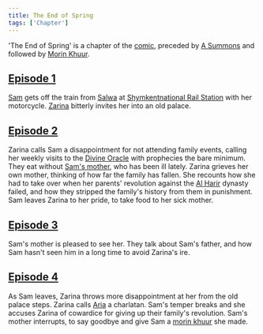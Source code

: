 ```yaml
---
title: The End of Spring
tags: ['Chapter']
---
```

'The End of Spring' is a chapter of the [comic](/_wiki/index.md), preceded by [A Summons](/_wiki/a-summons.md) and followed by [Morin Khuur](/_wiki/morin-khuur.md).

## [Episode 1](https://tapas.io/episode/2376513)
[Sam](/_wiki/sam.md) gets off the train from [Salwa](/_wiki/salwa.md) at [Shymkentnational Rail Station](/_wiki/shymkentnational-rail-station.md) with her motorcycle. [Zarina](/_wiki/zarina.md) bitterly invites her into an old palace.

## [Episode 2](https://tapas.io/episode/2376514)
Zarina calls Sam a disappointment for not attending family events, calling her weekly visits to the [Divine Oracle](/_wiki/aria.md) with prophecies the bare minimum. They eat without [Sam's mother](/_wiki/sams-mother.md), who has been ill lately. Zarina grieves her own mother, thinking of how far the family has fallen. She recounts how she had to take over when her parents' revolution against the [Al Harir](/_wiki/al-harir.md) dynasty failed, and how they stripped the family's history from them in punishment. Sam leaves Zarina to her pride, to take food to her sick mother.

## [Episode 3](https://tapas.io/episode/2376516)
Sam's mother is pleased to see her. They talk about Sam's father, and how Sam hasn't seen him in a long time to avoid Zarina's ire.

## [Episode 4](https://tapas.io/episode/2378451)
As Sam leaves, Zarina throws more disappointment at her from the old palace steps. Zarina calls [Aria](/_wiki/aria.md) a charlatan. Sam's temper breaks and she accuses Zarina of cowardice for giving up their family's revolution. Sam's mother interrupts, to say goodbye and give Sam a [morin khuur](/_wiki/morin-khuur-instrument.md) she made.

